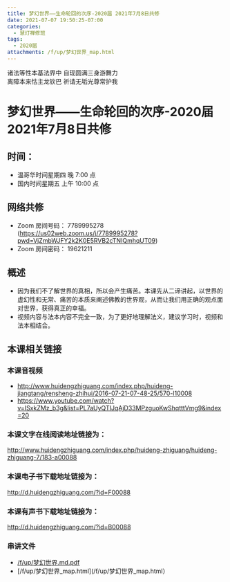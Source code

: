 ```yaml
---
title: 梦幻世界——生命轮回的次序-2020届 2021年7月8日共修
date: 2021-07-07 19:50:25-07:00
categories:
  - 慧灯禅修班
tags:
  - 2020届
attachments: /f/up/梦幻世界_map.html
---
```

诸法等性本基法界中 自现圆满三身游舞力  
离障本来怙主龙钦巴 祈请无垢光尊常护我

# 梦幻世界——生命轮回的次序-2020届 2021年7月8日共修

## 时间：
  - 温哥华时间星期四 晚 7:00 点
  - 国内时间星期五 上午 10:00 点

## 网络共修
  - Zoom 房间号码： 7789995278 (<https://us02web.zoom.us/j/7789995278?pwd=VjZmbWJFY2k2K0E5RVB2cTNIQmhqUT09>)
  - Zoom 房间密码： 19621211

## 概述

- 因为我们不了解世界的真相，所以会产生痛苦。本课先从二谛讲起，以世界的虚幻性和无常、痛苦的本质来阐述佛教的世界观，从而让我们用正确的观点面对世界，获得真正的幸福。
- 视频内容与法本内容不完全一致，为了更好地理解法义，建议学习时，视频和法本相结合。

## 本课相关链接

### 本课音视频

- <http://www.huidengzhiguang.com/index.php/huideng-jiangtang/rensheng-zhihui/2016-07-21-07-48-25/570-l10008>
- <https://www.youtube.com/watch?v=ISxkZMz_b3g&list=PL7aUyQTIJqAjD33MPzguoKwShqtttVmg9&index=20>

### 本课文字在线阅读地址链接为：

<http://www.huidengzhiguang.com/index.php/huideng-zhiguang/huideng-zhiguang-7/183-a00088>

### 本课电子书下载地址链接为：

<http://d.huidengzhiguang.com/?id=F00088>

### 本课有声书下载地址链接为：

<http://d.huidengzhiguang.com/?id=B00088>

### 串讲文件

- [/f/up/梦幻世界.md.pdf](/f/up/梦幻世界.md.pdf)
- [/f/up/梦幻世界_map.html](/f/up/梦幻世界_map.html）